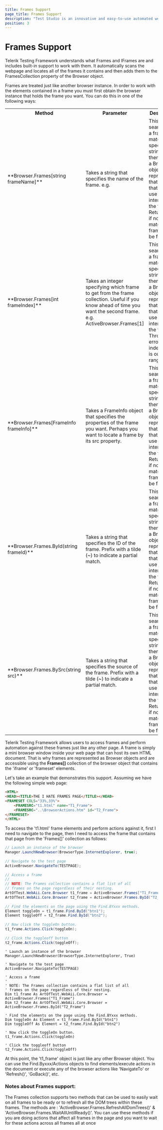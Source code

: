 ```yaml
---
title: Frames Support
page_title: Frames Support
description: "Test Studio is an innovative and easy-to-use automated web, WPF and load testing solution. Test Studio tests support essential technologies like ASP.NET AJAX, Silverlight, PHP and MVC. HTML5, Testing framework, functional testing, performance testing, load testing, exploratory testing, manual testing."
position: 3
---
```

# Frames Support

Telerik Testing Framework understands what Frames and IFrames are and includes built-in support to work with them. It automatically scans the webpage and locates all of the frames it contains and then adds them to the FramesCollection property of the Browser object.
 
Frames are treated just like another browser instance. In order to work with the elements contained in a frame you must first obtain the browser instance that holds the frame you want. You can do this in one of the following ways:

<table class="docs">
<tr>
	<th>Method</th><th>Parameter</th><th>Description</th>
</tr>
<tr>
	<td>**Browser.Frames[string frameName]**</td>
	<td>Takes a string that specifies the name of the frame. e.g. <frame src="t1.html" name="t1_frame"></td>
	<td>This method searches for a frame that matches the specified string and then returns a Browser object representing that frame that you can use to interact with the frame. Returns null if no matching frame can be found.</td>
</tr>
<tr>
	<td>**Browser.Frames[int frameIndex]**</td>
	<td>Takes an integer specifying which frame to get from the frame collection. Useful if you know ahead of time you want the second frame. e.g. ActiveBrowser.Frames[1]</td>
	<td>This method searches for a frame that matches the specified string and then returns a Browser object representing that frame that you can use to interact with the frame. Throws an error if the index value is out of range.</td>
</tr>
<tr>
	<td>**Browser.Frames[FrameInfo frameInfo]**</td>
	<td>Takes a FrameInfo object that specifies the properties of the frame you want. Perhaps you want to locate a frame by its src property.</td>
	<td>This method searches for a frame that matches the specified string and then returns a Browser object representing that frame that you can use to interact with the frame. Returns null if no matching frame can be found.</td>
</tr>
<tr>
	<td>**Browser.Frames.ById(string frameId)**</td>
	<td>Takes a string that specifies the ID of the frame. Prefix with a tilde (~) to indicate a partial match.</td>
	<td>This method searches for a frame that matches the specified string and then returns a Browser object representing that frame that you can use to interact with the frame. Returns null if no matching frame can be found. </td>
</tr>
<tr>
	<td>**Browser.Frames.BySrc(string src)**</td>
	<td>Takes a string that specifies the source of the frame. Prefix with a tilde (~) to indicate a partial match.</td>
	<td>This method searches for a frame that matches the specified string and then returns a Browser object representing that frame that you can use to interact with the frame. Returns null if no matching frame can be found. </td>
</tr>
<table>

Telerik Testing Framework allows users to access frames and perform automation against these frames just like any other page. A frame is simply a mini browser window inside your web page that can host its own HTML document. That is why frames are represented as Browser objects and are accessible using the **Frames[]** collection of the browser object that contains the 'iframe' or 'frameset' elements.
 
Let's take an example that demonstrates this support. Assuming we have the following simple web page:

````HTML
<HTML>
<HEAD><TITLE>THE I HATE FRAMES PAGE</TITLE></HEAD>
<FRAMESET COLS="33%,33%">
    <FRAMESRC="t1.html" name="T1_Frame">
    <FRAMESRC="..\BrowserActions.htm" id="T2_Frame">
</FRAMESET>
</HTML>
````

To access the 't1.html' frame elements and perform actions against it, first I need to navigate to the page, then I need to access the frame that contains that page from the 'Frames[]' collection as follows:

````C#
// Launch an instance of the browser
Manager.LaunchNewBrowser(BrowserType.InternetExplorer, true);
   
// Navigate to the test page
ActiveBrowser.NavigateTo(TESTPAGE);
   
// Access a frame
//
// NOTE: The Frames collection contains a flat list of all
// frames on the page regardless of their nesting.
ArtOfTest.WebAii.Core.Browser t1_frame = ActiveBrowser.Frames["T1_Frame"];
ArtOfTest.WebAii.Core.Browser t2_frame = ActiveBrowser.Frames.ById("T2_Frame");
   
// Find the elements on the page using the Find.BYxxx methods.
Element toggleOn = t1_frame.Find.ById("btn1");
Element toggleOff = t2_frame.Find.ById("btn2");
   
// Now click the toggleOn button.
t1_frame.Actions.Click(toggleOn);
   
// Click the toggleoff button
t2_frame.Actions.Click(toggleOff);
````
 

````VB
' Launch an instance of the browser
Manager.LaunchNewBrowser(BrowserType.InternetExplorer, True)
 
' Navigate to the test page
ActiveBrowser.NavigateTo(TESTPAGE)
 
' Access a frame
'
' NOTE: The Frames collection contains a flat list of all
' frames on the page regardless of their nesting.
Dim t1_frame As ArtOfTest.WebAii.Core.Browser = ActiveBrowser.Frames("T1_Frame")
Dim t2_frame As ArtOfTest.WebAii.Core.Browser = ActiveBrowser.Frames.ById("T2_Frame")
 
' Find the elements on the page using the Find.BYxxx methods.
Dim toggleOn As Element = t1_frame.Find.ById("btn1")
Dim toggleOff As Element = t2_frame.Find.ById("btn2")
 
' Now click the toggleOn button.
t1_frame.Actions.Click(toggleOn)
 
' Click the toggleoff button
t2_frame.Actions.Click(toggleOff)
````

At this point, the 't1_frame' object is just like any other Browser object. You can use the Find.Byxxx/Actions objects to find elements/execute actions in the document or execute any of the browser actions like 'NavigateTo' or 'Refresh()', 'GoBack()', etc.
 
### Notes about Frames support:

The Frames collection supports two methods that can be used to easily wait on all frames to be ready or to refresh all the DOM trees within these frames. The methods are : 'ActiveBrowser.Frames.RefreshAllDomTrees()' & 'ActiveBrowser.Frames.WaitAllUntilReady()'. You can use these methods if you are doing actions that affect all frames in the page and you want to wait for these actions across all frames all at once